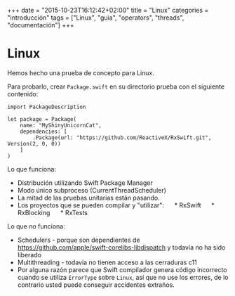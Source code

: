 +++
date = "2015-10-23T16:12:42+02:00"
title = "Linux"
categories = "introducción"
tags = ["Linux", "guia", "operators", "threads", "documentación"]
+++

Linux
=====

Hemos hecho una prueba de concepto para Linux.

Para probarlo, crear `Package.swift` en su directorio prueba con el siguiente contenido:

```
import PackageDescription

let package = Package(
    name: "MyShinyUnicornCat",
    dependencies: [
        .Package(url: "https://github.com/ReactiveX/RxSwift.git", Version(2, 0, 0))
    ]
)
```

Lo que funciona:
* Distribución utilizando Swift Package Manager
* Modo único subproceso (CurrentThreadScheduler)
* La mitad de las pruebas unitarias están pasando.
* Los proyectos que se pueden compilar y "utilizar":
     * RxSwift
     * RxBlocking
     * RxTests

Lo que no funciona:
* Schedulers - porque son dependientes de https://github.com/apple/swift-corelibs-libdispatch y todavía no ha sido liberado
* Multithreading - todavía no tienen acceso a las cerraduras c11
* Por alguna razón parece que Swift compilador genera código incorrecto cuando se utiliza `ErrorType` sobre `Linux`, así que no use los errores, de lo contrario usted puede conseguir accidentes extraños.

